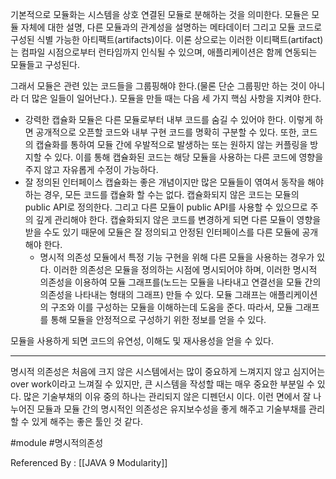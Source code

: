 
기본적으로 모듈화는 시스템을 상호 연결된 모듈로 분해하는 것을 의미한다. 모듈은 모듈 자체에 대한 설명, 다른 모듈과의 관계성을 설명하는 메타데이터 그리고 모듈 코드로 구성된 식별 가능한 아티팩트(artifacts)이다. 이론 상으로는 이러한 이티팩트(artifact)는 컴파일 시점으로부터 런타임까지 인식될 수 있으며, 애플리케이션은 함께 연동되는 모듈들고 구성된다. 

그래서 모듈은 관련 있는 코드들을 그룹핑해야 한다.(물론 단순 그룹핑만 하는 것이 아니라 더 많은 일들이 일어난다.). 모듈을 만들 때는 다음 세 가지 핵심 사항을 지켜야 한다. 

- 강력한 캡슐화
	  모듈은 다른 모듈로부터 내부 코드를 숨길 수 있어야 한다. 이렇게 하면 공개적으로 오픈할 코드와 내부 구현 코드를 명확히 구분할 수 있다. 또한, 코드의 캡슐화를 통하여 모듈 간에 우발적으로 발생하는 또는 원하지 않는 커플링을 방지할 수 있다. 이를 통해 캡슐화된 코드는 해당 모듈을 사용하는 다른 코드에 영향을 주지 않고 자유롭게 수정이 가능하다. 
- 잘 정의된 인터페이스
	  캡슐화는 좋은 개념이지만 많은 모듈들이 엮여서 동작을 해야 하는 경우, 모든 코드를 캡슐화 할 수는 없다. 캡슐화되지 않은 코드는 모듈의 public API로 정의한다. 그리고 다른 모듈이 public API를 사용할 수 있으므로 주의 깊게 관리해야 한다. 캡슐화되지 않은 코드를 변경하게 되면 다른 모듈이 영향을 받을 수도 있기 때문에 모듈은 잘 정의되고 안정된 인터페이스를 다른 모듈에 공개해야 한다.
  - 명시적 의존성
	모듈에서 특정 기능 구현을 위해 다른 모듈을 사용하는 경우가 있다. 이러한 의존성은 모듈을 정의하는 시점에 명시되어야 하며, 이러한 명시적 의존성을 이용하여 모듈 그래프를(노드는 모듈을 나타내고 연결선을 모듈 간의 의존성을 나타내는 형태의 그래프) 만들 수 있다. 모듈 그래프는 애플리케이션의 구조와 이를 구성하는 모듈을 이해하는데 도움을 준다. 따라서, 모듈 그래프를 통해 모듈을 안정적으로 구성하기 위한 정보를 얻을 수 있다. 

모듈을 사용하게 되면 코드의 유연성, 이해도 및 재사용성을 얻을 수 있다. 

-------

명시적 의존성은 처음에 크지 않은 시스템에서는 많이 중요하게 느껴지지 않고 심지어는 over work이라고 느껴질 수 있지만, 큰 시스템을 작성할 때는 매우 중요한 부분일 수 있다. 많은 기술부채의 이유 중의 하나는 관리되지 않은 디펜던시 이다. 이런 면에서 잘 나누어진 모듈과 모듈 간의 명시적인 의존성은 유지보수성을 좋게 해주고 기술부채를 관리할 수 있게 해주는 좋은 툴인 것 같다. 

#module #명시적의존성

Referenced By : [[JAVA 9 Modularity]]


